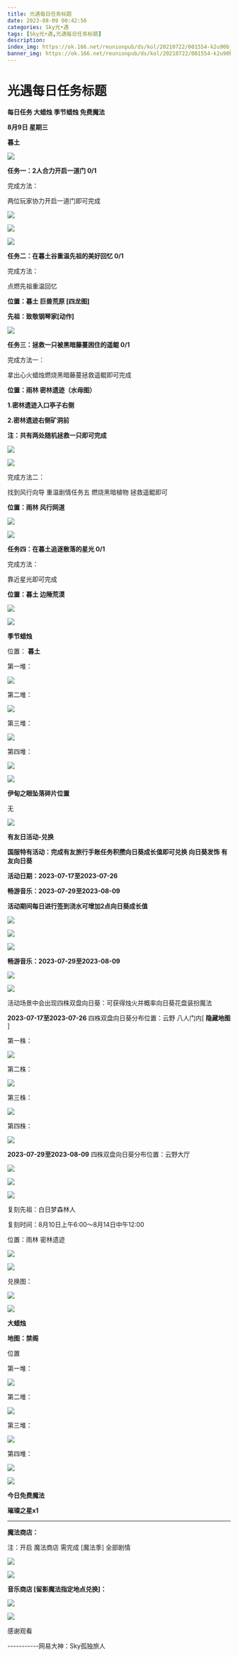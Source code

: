 ```yaml
---
title: 光遇每日任务标题
date: 2023-08-09 00:42:56
categories: Sky光•遇
tags: [Sky光•遇,光遇每日任务标题]
description: 
index_img: https://ok.166.net/reunionpub/ds/kol/20210722/001554-k2u90bj7ay.png?imageView&thumbnail=600x0&type=jpg
banner_img: https://ok.166.net/reunionpub/ds/kol/20210722/001554-k2u90bj7ay.png?imageView&thumbnail=600x0&type=jpg
---
```

# 光遇每日任务标题
**每日任务 大蜡烛 季节蜡烛 免费魔法**

 **8月9日 星期三**

 **暮土**

![](https://img.166.net/reunionpub/ds/kol/20230809/001706-ojnwem6dys.jpg)

 **任务一：2人合力开启一道门 0/1**

完成方法：

两位玩家协力开启一道门即可完成

![](https://img.166.net/reunionpub/ds/kol/20230809/000856-qh0vin4fpy.jpg)

![](https://img.166.net/reunionpub/ds/kol/20230809/000913-f24wzuom7d.jpg)

![](https://img.166.net/reunionpub/ds/kol/20230809/000849-d9r2b45ypw.jpg)

 **任务二：在暮土谷重温先祖的美好回忆 0/1**

完成方法：

点燃先祖重温回忆

 **位置：暮土 巨兽荒原 [四龙图]**

 **先祖：致敬钢琴家[动作]**

![](https://img.166.net/reunionpub/ds/kol/20230809/001319-rcj4zh27dq.jpg)

 **任务三：拯救一只被黑暗藤蔓困住的遥鲲 0/1**

完成方法一：

拿出心火蜡烛燃烧黑暗藤蔓拯救遥鲲即可完成

 **位置：雨林 密林遗迹（水母图）**

 **1.密林遗迹入口亭子右侧**

 **2.密林遗迹右侧矿洞前**

 **注：共有两处随机拯救一只即可完成**

![](https://img.166.net/reunionpub/ds/kol/20230809/001045-pm3flzn5v8.jpeg)

![](https://img.166.net/reunionpub/ds/kol/20230809/001053-j415ihnbef.jpeg)

完成方法二：

找到风行向导 重温剧情任务五 燃烧黑暗植物 拯救遥鲲即可

 **位置：雨林 风行网道**

![](https://img.166.net/reunionpub/ds/kol/20230809/001101-f28upb1yjs.jpeg)

![](https://img.166.net/reunionpub/ds/kol/20230809/001109-54nk01pwgi.jpeg)

 **任务四：在暮土追逐散落的星光 0/1**

完成方法：

靠近星光即可完成

 **位置：暮土 边陲荒漠**

![](https://img.166.net/reunionpub/ds/kol/20230809/001134-9q24stnpbw.jpeg)

![](https://img.166.net/reunionpub/ds/kol/20230502/053253-tkp31d0r2j.png)

 **季节蜡烛**

位置： **暮土**

第一堆：

![](https://img.166.net/reunionpub/ds/kol/20230809/000334-9s0sz1rabp.jpeg)

第二堆：

![](https://img.166.net/reunionpub/ds/kol/20230809/000346-c2w64eoyb5.jpeg)

第三堆：

![](https://img.166.net/reunionpub/ds/kol/20230809/000359-ur7ltmwksc.jpeg)

第四堆：

![](https://img.166.net/reunionpub/ds/kol/20230809/000407-w3uvkae70d.jpeg)

![](https://img.166.net/reunionpub/ds/kol/20230502/053253-tkp31d0r2j.png)

 **伊甸之眼坠落碎片位置**

无

![](https://img.166.net/reunionpub/ds/kol/20230501/003537-boqnslm12s.png)

 **有友日活动-兑换**

 **国服特有活动：完成有友旅行手账任务积攒向日葵成长值即可兑换  向日葵发饰 有友向日葵**

 **活动日期：2023-07-17至2023-07-26**

 **畅游音乐：2023-07-29至2023-08-09**

 **活动期间每日进行签到浇水可增加2点向日葵成长值**

![](https://img.166.net/reunionpub/ds/kol/20230717/085621-tcvd5hzkeo.jpg)

![](https://img.166.net/reunionpub/ds/kol/20230717/085629-i5l6p40ud7.jpg)

![](https://img.166.net/reunionpub/ds/kol/20230717/085637-82p0mvqdhr.jpeg)

 **畅游音乐：2023-07-29至2023-08-09**

![](https://img.166.net/reunionpub/ds/kol/20230729/234509-ceb967pyod.jpg)

![](https://img.166.net/reunionpub/ds/kol/20230729/234528-uqwmfi40b9.jpeg)

活动场景中会出现四株双盘向日葵：可获得烛火并概率向日葵花盘装扮魔法

 **2023-07-17至2023-07-26** 四株双盘向日葵分布位置：云野 八人门内[ **隐藏地图** ]

第一株：

![](https://img.166.net/reunionpub/ds/kol/20230717/101702-tf7dbvij2a.jpg)

第二株：

![](https://img.166.net/reunionpub/ds/kol/20230717/101726-ip42bnj9l5.jpg)

第三株：

![](https://img.166.net/reunionpub/ds/kol/20230717/101901-ld790rk25c.jpg)

第四株：

![](https://img.166.net/reunionpub/ds/kol/20230717/101914-b8elfcson9.jpg)

 **2023-07-29至2023-08-09** 四株双盘向日葵分布位置：云野大厅

![](https://img.166.net/reunionpub/ds/kol/20230730/113036-fcr1n5zwo8.jpg)

![](https://img.166.net/reunionpub/ds/kol/20230730/113043-jyuqweam6c.jpg)

![](https://img.166.net/reunionpub/ds/kol/20230501/003537-boqnslm12s.png)

复刻先祖：白日梦森林人

复刻时间：8月10日上午6:00～8月14日中午12:00

位置：雨林 密林遗迹

![](https://img.166.net/reunionpub/ds/kol/20230809/003024-s9rm0k6gt2.jpg)

![](https://img.166.net/reunionpub/ds/kol/20230809/003033-plebassc9o.jpeg)

兑换图：

![](https://img.166.net/reunionpub/ds/kol/20230809/003551-gjhmqpsucz.jpeg)

![](https://img.166.net/reunionpub/ds/kol/20230501/003537-boqnslm12s.png)

 **大蜡烛**

 **地图：禁阁**

位置

第一堆：

![](https://img.166.net/reunionpub/ds/kol/20230809/000540-qsvi02sk54.jpeg)

第二堆：

![](https://img.166.net/reunionpub/ds/kol/20230809/000549-uo8ay62iv3.jpeg)

第三堆：

![](https://img.166.net/reunionpub/ds/kol/20230809/000559-04e6pmo8an.jpeg)

第四堆：

![](https://img.166.net/reunionpub/ds/kol/20230809/000607-es6k89i5gc.jpeg)

![](https://img.166.net/reunionpub/ds/kol/20221018/100256-wzutnocka0.png)

 **今日免费魔法**

 **璀璨之星x1**

 ****

**魔法商店：**

注：开启 魔法商店 需完成 [魔法季] 全部剧情

![](https://img.166.net/reunionpub/ds/kol/20221018/100559-oibznvdtus.png)

![](https://img.166.net/reunionpub/ds/kol/20230809/000716-vmi89s0b7h.jpeg)

 **音乐商店 [留影魔法指定地点兑换]：**

![](https://img.166.net/reunionpub/ds/kol/20230807/003618-mt1suzi74w.jpeg)

![](https://img.166.net/reunionpub/ds/kol/20230502/235738-ls601349yq.png)

感谢观看

\-----------网易大神：Sky孤独旅人

